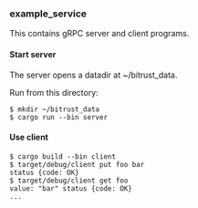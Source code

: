 ### example_service

This contains gRPC server and client programs.

#### Start server

The server opens a datadir at ~/bitrust_data. 

Run from this directory:

```shell
$ mkdir ~/bitrust_data
$ cargo run --bin server
```

#### Use client

```shell
$ cargo build --bin client
$ target/debug/client put foo bar
status {code: OK}
$ target/debug/client get foo
value: "bar" status {code: OK}
...
```
